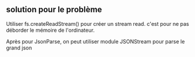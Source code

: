 ## solution pour le problème

Utiliser fs.createReadStream() pour créer un stream read. c'est pour ne pas déborder le mémoire de l'ordinateur.


Après pour JsonParse, on peut utiliser module JSONStream pour parse le grand json